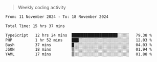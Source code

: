> Weekly coding activity
<!--START_SECTION:waka-->

```txt
From: 11 November 2024 - To: 18 November 2024

Total Time: 15 hrs 37 mins

TypeScript   12 hrs 24 mins  ████████████████████░░░░░   79.38 %
PHP          1 hr 52 mins    ███░░░░░░░░░░░░░░░░░░░░░░   12.03 %
Bash         37 mins         █░░░░░░░░░░░░░░░░░░░░░░░░   04.03 %
JSON         18 mins         ▒░░░░░░░░░░░░░░░░░░░░░░░░   01.94 %
YAML         17 mins         ▒░░░░░░░░░░░░░░░░░░░░░░░░   01.88 %
```

<!--END_SECTION:waka-->
